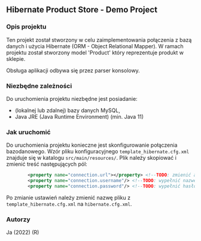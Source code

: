 ## Hibernate Product Store - Demo Project

### Opis projektu
Ten projekt został stworzony w celu zaimplementowania połączenia 
z bazą danych i użycia Hibernate (ORM - Object Relational Mapper). 
W ramach projektu został stworzony model 'Product' który reprezentuje
produkt w sklepie. 

Obsługa aplikacji odbywa się przez parser konsolowy.

### Niezbędne zależności
Do uruchomienia projektu niezbędne jest posiadanie:
- (lokalnej lub zdalnej) bazy danych MySQL,
- Java JRE (Java Runtime Environment) (min. Java 11)

### Jak uruchomić
Do uruchomienia projektu konieczne jest skonfigurowanie połączenia 
bazodanowego. Wzór pliku konfiguracyjnego `template_hibernate.cfg.xml` znajduje się 
w katalogu `src/main/resources/`. Plik należy skopiować i zmienić treść następujących pól:
```xml
        <property name="connection.url"></property> <!--TODO: zmienić adres połączenia-->
        <property name="connection.username"/> <!--TODO: wypełnić nazwę użytkownika-->
        <property name="connection.password"/> <!--TODO: wypełnić hasło-->
```
Po zmianie ustawień należy zmienić nazwę pliku z 
`template_hibernate.cfg.xml` na `hibernate.cfg.xml`.

### Autorzy
Ja (2022) (R)